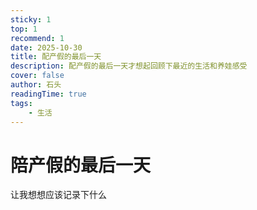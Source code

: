 ```yaml
---
sticky: 1
top: 1
recommend: 1
date: 2025-10-30
title: 配产假的最后一天
description: 配产假的最后一天才想起回顾下最近的生活和养娃感受
cover: false
author: 石头
readingTime: true
tags:
    - 生活
---
```


# 陪产假的最后一天
让我想想应该记录下什么

